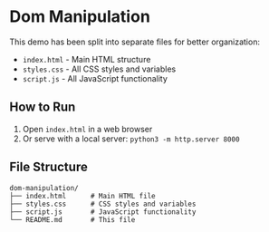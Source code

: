 # Dom Manipulation

This demo has been split into separate files for better organization:

- `index.html` - Main HTML structure
- `styles.css` - All CSS styles and variables
- `script.js` - All JavaScript functionality

## How to Run

1. Open `index.html` in a web browser
2. Or serve with a local server: `python3 -m http.server 8000`

## File Structure

```
dom-manipulation/
├── index.html      # Main HTML file
├── styles.css      # CSS styles and variables
├── script.js       # JavaScript functionality
└── README.md       # This file
```
